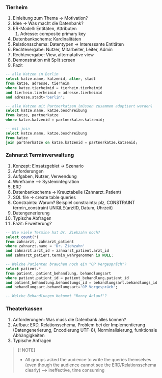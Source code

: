 ### Tierheim
1. Einleitung zum Thema -> Motivation?
2. Idee -> Was macht die Datenbank?
3. ER-Modell: Entitäten, Attributen
	1. Adresse: composite primary key
4. Datenbankschema: Kardinalitäten
5. Relationsschema: Datentypen -> Interessante Entitäten
6. Rechtevergabe: Nutzer, Mitarbeiter, Leiter, Admin
7. Rechtevergabe: View, alternatative view
8. Demonstration mit Split screen
9. Fazit
```sql
-- alle Katzen in Berlin
select katze.name, katzenid, alter, stadt
from katze, adresse, tierheim
where katze.tierheimid = tierheim.tierheimid
and tierheim.tierheimid = adresse.tierheimid
and adresse.stadt='berlin';

-- alle Katzen mit Partnerkatzen (müssen zusammen adoptiert werden)
select katze.name, katze.beschreibung
from katze, partnerkatze
where katze.katzenid = partnerkatze.katzenid;

-- mit join
select katze.name, katze.beschreibung
from katze
join partnerkatze on katze.katzenid = partnerkatze.katzenid;
```

### Zahnarzt Terminverwaltung
1. Konzept: Einsatzgebiet -> Szenario
2. Anforderungen
3. Aufgaben, Nutzer, Verwendung
4. Wireframe --> Systemintegration
5. ERD
6. Datenbankschema -> Kreuztabelle (Zahnarzt_Patient)
7. SQL file -> create table queries
8. Constraints: Warum? Beispiel constraints: plz, CONSTRAINT termin_constraint UNIQLE(arztID, Datum, Uhrzeit)
9. Datengenerierung
10. Typische Abfragen
11. Fazit: Erweiterung?

```sql
-- Wie viele Termine hat Dr. Ziehzahn noch?
select count(*)
from zahnarzt, zahnarzt_patient
where zahnarzt.name = 'Dr. Ziehzahn'
and zahnarzt.arzt_id = zahnarzt_patient.arzt_id
and zahnarzt_patient.termin_wahrgenommen is NULL;

-- Welche Patienten brauchen noch ein "OP Vergespräch"?
select patient.* 
from patient, patient_behandlung, behandlungsart
where patient.patient_id = patient_behandlung.patient_id
and patient_behandlung.behandlungs_id = behandlungsart.behandlungs_id
and behandlungsart.behandlungsart='OP Vorgespräch';

-- Welche Behandlungen bekommt "Ronny Anlauf"?
```

### Theaterkassen
1. Anforderungen: Was muss die Datenbank alles können?
2. Aufbau: ERD, Relationsschema, Problem bei der Implementierung (Datengenerierung, Encodierung UTF-8), Norminalisierung, funktionale Abhängigkeiten
3. Typische Anfragen


> [! NOTE] 
> - All groups asked the audience to write the queries themselves (even though the audience cannot see the ERD/Relationsschema clearly) --> ineffective, time consuming 